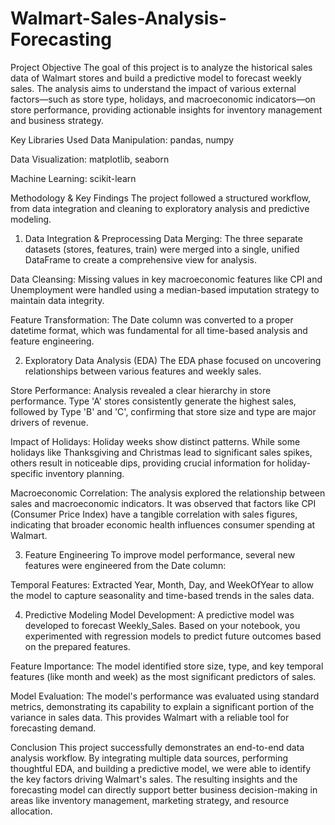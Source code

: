 # Walmart-Sales-Analysis-Forecasting

Project Objective
The goal of this project is to analyze the historical sales data of Walmart stores and build a predictive model to forecast weekly sales. The analysis aims to understand the impact of various external factors—such as store type, holidays, and macroeconomic indicators—on store performance, providing actionable insights for inventory management and business strategy.


Key Libraries Used
Data Manipulation: pandas, numpy

Data Visualization: matplotlib, seaborn

Machine Learning: scikit-learn

Methodology & Key Findings
The project followed a structured workflow, from data integration and cleaning to exploratory analysis and predictive modeling.

1. Data Integration & Preprocessing
Data Merging: The three separate datasets (stores, features, train) were merged into a single, unified DataFrame to create a comprehensive view for analysis.

Data Cleansing: Missing values in key macroeconomic features like CPI and Unemployment were handled using a median-based imputation strategy to maintain data integrity.

Feature Transformation: The Date column was converted to a proper datetime format, which was fundamental for all time-based analysis and feature engineering.

2. Exploratory Data Analysis (EDA)
The EDA phase focused on uncovering relationships between various features and weekly sales.

Store Performance: Analysis revealed a clear hierarchy in store performance. Type 'A' stores consistently generate the highest sales, followed by Type 'B' and 'C', confirming that store size and type are major drivers of revenue.

Impact of Holidays: Holiday weeks show distinct patterns. While some holidays like Thanksgiving and Christmas lead to significant sales spikes, others result in noticeable dips, providing crucial information for holiday-specific inventory planning.

Macroeconomic Correlation: The analysis explored the relationship between sales and macroeconomic indicators. It was observed that factors like CPI (Consumer Price Index) have a tangible correlation with sales figures, indicating that broader economic health influences consumer spending at Walmart.

3. Feature Engineering
To improve model performance, several new features were engineered from the Date column:

Temporal Features: Extracted Year, Month, Day, and WeekOfYear to allow the model to capture seasonality and time-based trends in the sales data.

4. Predictive Modeling
Model Development: A predictive model was developed to forecast Weekly_Sales. Based on your notebook, you experimented with regression models to predict future outcomes based on the prepared features.

Feature Importance: The model identified store size, type, and key temporal features (like month and week) as the most significant predictors of sales.

Model Evaluation: The model's performance was evaluated using standard metrics, demonstrating its capability to explain a significant portion of the variance in sales data. This provides Walmart with a reliable tool for forecasting demand.

Conclusion
This project successfully demonstrates an end-to-end data analysis workflow. By integrating multiple data sources, performing thoughtful EDA, and building a predictive model, we were able to identify the key factors driving Walmart's sales. The resulting insights and the forecasting model can directly support better business decision-making in areas like inventory management, marketing strategy, and resource allocation.
